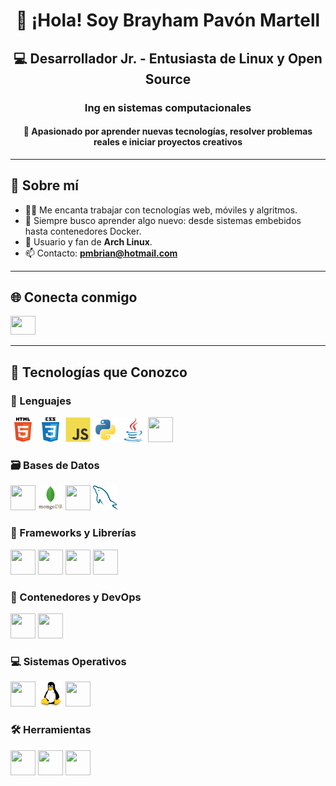 <h1 align="center">👋 ¡Hola! Soy Brayham Pavón Martell</h1>
<h2 align="center">💻 Desarrollador Jr. - Entusiasta de Linux y Open Source</h2>

<h3 align="center"> Ing en sistemas computacionales</h3>
<h4 align="center">📘 Apasionado por aprender nuevas tecnologías, resolver problemas reales e iniciar proyectos creativos</h4>

---

## 🚀 Sobre mí
- 👨‍💻 Me encanta trabajar con tecnologías web, móviles y algritmos.
- 🧠 Siempre busco aprender algo nuevo: desde sistemas embebidos hasta contenedores Docker.
- 🐧 Usuario y fan de **Arch Linux**.
- 📫 Contacto: **pmbrian@hotmail.com**

---

## 🌐 Conecta conmigo
<p align="left">
  <a href="https://www.linkedin.com/in/brayham-pav%C3%B3n-martell-183a5b28a/" target="_blank">
    <img src="https://raw.githubusercontent.com/rahuldkjain/github-profile-readme-generator/master/src/images/icons/Social/linked-in-alt.svg" height="30" width="40"/>
  </a>
</p>

---

## 🧠 Tecnologías que Conozco 

### 🧾 Lenguajes
<p align="left">
  <img src="https://raw.githubusercontent.com/devicons/devicon/master/icons/html5/html5-original-wordmark.svg" width="40" height="40"/>
  <img src="https://raw.githubusercontent.com/devicons/devicon/master/icons/css3/css3-original-wordmark.svg" width="40" height="40"/>
  <img src="https://raw.githubusercontent.com/devicons/devicon/master/icons/javascript/javascript-original.svg" width="40" height="40"/>
  <img src="https://raw.githubusercontent.com/devicons/devicon/master/icons/python/python-original.svg" width="40" height="40"/>
  <img src="https://raw.githubusercontent.com/devicons/devicon/master/icons/java/java-original.svg" width="40" height="40"/>
  <img src="https://www.vectorlogo.zone/logos/dartlang/dartlang-icon.svg" width="40" height="40"/>
</p>

### 🗃️ Bases de Datos
<p align="left">
  <img src="https://www.vectorlogo.zone/logos/mariadb/mariadb-icon.svg" width="40" height="40"/>
  <img src="https://raw.githubusercontent.com/devicons/devicon/master/icons/mongodb/mongodb-original-wordmark.svg" width="40" height="40"/>
  <img src="https://www.vectorlogo.zone/logos/sqlite/sqlite-icon.svg" width="40" height="40"/>
  <img src="https://raw.githubusercontent.com/devicons/devicon/master/icons/mysql/mysql-original.svg" width="40" height="40"/>
</p>

### 🧰 Frameworks y Librerías
<p align="left">
  <img src="https://www.vectorlogo.zone/logos/angular/angular-icon.svg" width="40" height="40"/>
  <img src="https://www.vectorlogo.zone/logos/reactjs/reactjs-icon.svg" width="40" height="40"/>
  <img src="https://www.vectorlogo.zone/logos/flutterio/flutterio-icon.svg" width="40" height="40"/>
  <img src="https://www.vectorlogo.zone/logos/laravel/laravel-icon.svg" width="40" height="40"/>
</p>

### 🐳 Contenedores y DevOps
<p align="left">
  <img src="https://www.vectorlogo.zone/logos/docker/docker-icon.svg" width="40" height="40"/>
  <img src="https://www.vectorlogo.zone/logos/git-scm/git-scm-icon.svg" width="40" height="40"/>
</p>

### 💻 Sistemas Operativos
<p align="left">
  <img src="https://www.vectorlogo.zone/logos/archlinux/archlinux-icon.svg" width="40" height="40"/>
  <img src="https://raw.githubusercontent.com/devicons/devicon/master/icons/linux/linux-original.svg" width="40" height="40"/>
  <img src="https://cdn-icons-png.freepik.com/256/888/888882.png" width="40" height="40"/>
</p>

### 🛠 Herramientas
<p align="left">
  <img src="https://cdn.worldvectorlogo.com/logos/arduino-1.svg" width="40" height="40"/>
  <img src="https://www.vectorlogo.zone/logos/figma/figma-icon.svg" width="40" height="40"/>
  <img src="https://www.vectorlogo.zone/logos/jupyter/jupyter-icon.svg" width="40" height="40"/>
</p>


